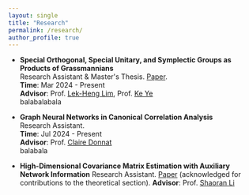 ```yaml
---
layout: single
title: "Research"
permalink: /research/
author_profile: true
---
```


- **Special Orthogonal, Special Unitary, and Symplectic Groups as Products of Grassmannians**  
  Research Assistant & Master's Thesis. [Paper](../files/prodGr12.pdf).  
  **Time**: Mar 2024 - Present  
  **Advisor**: Prof. [Lek-Heng Lim](https://www.stat.uchicago.edu/~lekheng/), Prof. [Ke Ye](https://people.ucas.edu.cn/~keyk)  
  balabalabala

- **Graph Neural Networks in Canonical Correlation Analysis**  
  Research Assistant.  
  **Time**: Jul 2024 - Present  
  **Advisor**: Prof. [Claire Donnat](https://donnate.github.io/)  
  balabala

- **High-Dimensional Covariance Matrix Estimation with Auxiliary Network Information**
  Research Assistant. [Paper](https://www.repository.cam.ac.uk/items/d129df61-ef70-48bb-978c-a7326510e02f) (acknowledged for contributions to the theoretical section).
  **Advisor**: Prof. [Shaoran Li](https://lishaoran.com/)
